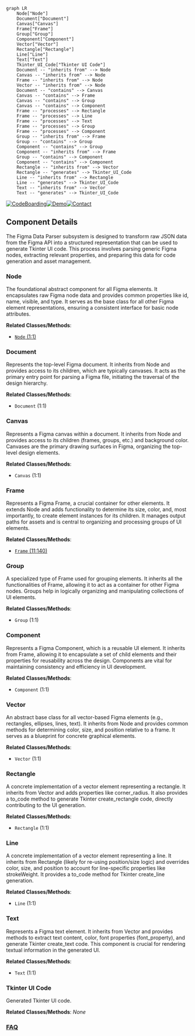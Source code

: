 ```mermaid
graph LR
    Node["Node"]
    Document["Document"]
    Canvas["Canvas"]
    Frame["Frame"]
    Group["Group"]
    Component["Component"]
    Vector["Vector"]
    Rectangle["Rectangle"]
    Line["Line"]
    Text["Text"]
    Tkinter_UI_Code["Tkinter UI Code"]
    Document -- "inherits from" --> Node
    Canvas -- "inherits from" --> Node
    Frame -- "inherits from" --> Node
    Vector -- "inherits from" --> Node
    Document -- "contains" --> Canvas
    Canvas -- "contains" --> Frame
    Canvas -- "contains" --> Group
    Canvas -- "contains" --> Component
    Frame -- "processes" --> Rectangle
    Frame -- "processes" --> Line
    Frame -- "processes" --> Text
    Frame -- "processes" --> Group
    Frame -- "processes" --> Component
    Group -- "inherits from" --> Frame
    Group -- "contains" --> Group
    Component -- "contains" --> Group
    Component -- "inherits from" --> Frame
    Group -- "contains" --> Component
    Component -- "contains" --> Component
    Rectangle -- "inherits from" --> Vector
    Rectangle -- "generates" --> Tkinter_UI_Code
    Line -- "inherits from" --> Rectangle
    Line -- "generates" --> Tkinter_UI_Code
    Text -- "inherits from" --> Vector
    Text -- "generates" --> Tkinter_UI_Code
```
[![CodeBoarding](https://img.shields.io/badge/Generated%20by-CodeBoarding-9cf?style=flat-square)](https://github.com/CodeBoarding/CodeBoarding)[![Demo](https://img.shields.io/badge/Try%20our-Demo-blue?style=flat-square)](https://www.codeboarding.org/demo)[![Contact](https://img.shields.io/badge/Contact%20us%20-%20contact@codeboarding.org-lightgrey?style=flat-square)](mailto:contact@codeboarding.org)

## Component Details

The Figma Data Parser subsystem is designed to transform raw JSON data from the Figma API into a structured representation that can be used to generate Tkinter UI code. This process involves parsing generic Figma nodes, extracting relevant properties, and preparing this data for code generation and asset management.

### Node
The foundational abstract component for all Figma elements. It encapsulates raw Figma node data and provides common properties like id, name, visible, and type. It serves as the base class for all other Figma element representations, ensuring a consistent interface for basic node attributes.


**Related Classes/Methods**:

- <a href="https://github.com/ParthJadhav/Tkinter-Designer/blob/master/tkdesigner/figma/node.py#L1-L1" target="_blank" rel="noopener noreferrer">`Node` (1:1)</a>


### Document
Represents the top-level Figma document. It inherits from Node and provides access to its children, which are typically canvases. It acts as the primary entry point for parsing a Figma file, initiating the traversal of the design hierarchy.


**Related Classes/Methods**:

- `Document` (1:1)


### Canvas
Represents a Figma canvas within a document. It inherits from Node and provides access to its children (frames, groups, etc.) and background color. Canvases are the primary drawing surfaces in Figma, organizing the top-level design elements.


**Related Classes/Methods**:

- `Canvas` (1:1)


### Frame
Represents a Figma Frame, a crucial container for other elements. It extends Node and adds functionality to determine its size, color, and, most importantly, to create element instances for its children. It manages output paths for assets and is central to organizing and processing groups of UI elements.


**Related Classes/Methods**:

- <a href="https://github.com/ParthJadhav/Tkinter-Designer/blob/master/tkdesigner/figma/frame.py#L11-L140" target="_blank" rel="noopener noreferrer">`Frame` (11:140)</a>


### Group
A specialized type of Frame used for grouping elements. It inherits all the functionalities of Frame, allowing it to act as a container for other Figma nodes. Groups help in logically organizing and manipulating collections of UI elements.


**Related Classes/Methods**:

- `Group` (1:1)


### Component
Represents a Figma Component, which is a reusable UI element. It inherits from Frame, allowing it to encapsulate a set of child elements and their properties for reusability across the design. Components are vital for maintaining consistency and efficiency in UI development.


**Related Classes/Methods**:

- `Component` (1:1)


### Vector
An abstract base class for all vector-based Figma elements (e.g., rectangles, ellipses, lines, text). It inherits from Node and provides common methods for determining color, size, and position relative to a frame. It serves as a blueprint for concrete graphical elements.


**Related Classes/Methods**:

- `Vector` (1:1)


### Rectangle
A concrete implementation of a vector element representing a rectangle. It inherits from Vector and adds properties like corner_radius. It also provides a to_code method to generate Tkinter create_rectangle code, directly contributing to the UI generation.


**Related Classes/Methods**:

- `Rectangle` (1:1)


### Line
A concrete implementation of a vector element representing a line. It inherits from Rectangle (likely for re-using position/size logic) and overrides color, size, and position to account for line-specific properties like strokeWeight. It provides a to_code method for Tkinter create_line generation.


**Related Classes/Methods**:

- `Line` (1:1)


### Text
Represents a Figma text element. It inherits from Vector and provides methods to extract text content, color, font properties (font_property), and generate Tkinter create_text code. This component is crucial for rendering textual information in the generated UI.


**Related Classes/Methods**:

- `Text` (1:1)


### Tkinter UI Code
Generated Tkinter UI code.


**Related Classes/Methods**: _None_



### [FAQ](https://github.com/CodeBoarding/GeneratedOnBoardings/tree/main?tab=readme-ov-file#faq)